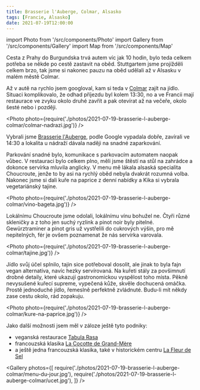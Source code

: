 ```yaml
---
title: Brasserie l'Auberge, Colmar, Alsasko
tags: [Francie, Alsasko]
date: 2021-07-19T12:00:00
---
```


import Photo from '/src/components/Photo'
import Gallery from '/src/components/Gallery'
import Map from '/src/components/Map'

Cesta z Prahy do Burgundska trvá autem víc jak 10 hodin, bylo teda celkem potřeba se někde po cestě zastavit na oběd. Stuttgartem jsme projížděli celkem brzo, tak jsme si nakonec pauzu na oběd udělali až v Alsasku v malém městě Colmar.

<!-- truncate -->

Až v autě na rychlo jsem googloval, kam si teda v [Colmar](https://www.tourisme-colmar.com/en/) zajít na jídlo. Situaci komplikovalo, že odhad příjezdu byl kolem 13:30, no a ve Francii mají restaurace ve zvyku okolo druhé zavřít a pak otevírat až na večeře, okolo šesté nebo i později.

<Photo photo={require('./photos/2021-07-19-brasserie-l-auberge-colmar/colmar-nadrazi.jpg')} />

Vybrali jsme [Brasserie l'Auberge](https://www.grand-hotel-bristol.com/en/restaurants/brasserie-lauberge/), podle Google vypadala dobře, zavírali ve 14:30 a lokalita u nádraží dávala naději na snadné zaparkování.

Parkování snadné bylo, komunikace s parkovacím automatem naopak vůbec. V restauraci bylo celkem plno, měli jsme štěstí na stůl na zahrádce a dokonce servírka mluvila anglicky. V menu mě lákala alsaská specialita Choucroute, jenže to by asi na rychlý oběd nebyla dvakrát rozumná volba. Nakonec jsme si dali kuře na paprice z denní nabídky a Kika si vybrala vegetariánský tajine.

<Photo photo={require('./photos/2021-07-19-brasserie-l-auberge-colmar/vino-bageta.jpg')} />

Lokálnímu Choucroute jsme odolali, lokálnímu vínu bohužel ne. Čtyři různé skleničky a z toho jen suchý ryzlink a pinot noir byly pitelné. Gewürztraminer a pinot gris už vystřelili do cukrových výšin, pro mě nepitelných, fér je ovšem poznamenat že nás servírka varovala.

<Photo photo={require('./photos/2021-07-19-brasserie-l-auberge-colmar/tajine.jpg')} />

Jídlo svůj účel splnilo, tajin sice potřeboval dosolit, ale jinak to byla fajn vegan alternativa, navíc hezky servírovaná. Na kuřeti stály za povšimnutí drobné detaily, které ukazují gastronomickou vyspělost toho místa. Pěkně nevysušené kuřecí supreme, vypečená kůže, skvěle dochucená omáčka. Prostě jednoduché jídlo, řemeslně perfektně zvládnuté. Budu-li mít někdy zase cestu okolo, rád zopakuju.

<Photo photo={require('./photos/2021-07-19-brasserie-l-auberge-colmar/kure-na-paprice.jpg')} />

Jako další možnosti jsem měl v záloze ještě tyto podniky:

- veganská restaurace [Tabula Rasa](https://g.page/tabularasa-colmar)
- francouzská klasika [La Cocotte de Grand-Mère](https://www.lacocottedegrandmere.com/)
- a ještě jedna francouzská klasika, také v historickém centru [La Fleur de Sel](https://www.lacocottedegrandmere.com/)

<Gallery photos={[
require('./photos/2021-07-19-brasserie-l-auberge-colmar/menu-du-jour.jpg'),
require('./photos/2021-07-19-brasserie-l-auberge-colmar/ucet.jpg'),
]} />

<Map src="https://www.google.com/maps/embed?pb=!1m14!1m8!1m3!1d10663.8115458021!2d7.3477051!3d48.0725523!3m2!1i1024!2i768!4f13.1!3m3!1m2!1s0x0%3A0xb730fa4ab4da17d3!2sRestaurant%20Brasserie%20l&#39;Auberge!5e0!3m2!1sen!2scz!4v1628118752572!5m2!1sen!2scz" />
